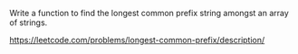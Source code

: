 Write a function to find the longest common prefix string amongst an array of strings.

https://leetcode.com/problems/longest-common-prefix/description/
